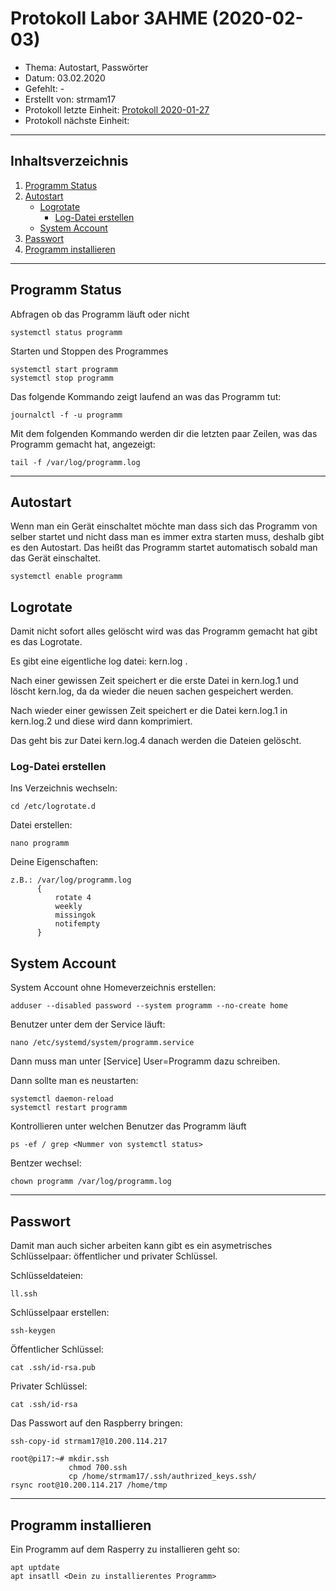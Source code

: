 # Protokoll Labor 3AHME (2020-02-03)
* Thema: Autostart, Passwörter
* Datum: 03.02.2020
* Gefehlt: -
* Erstellt von: strmam17
* Protokoll letzte Einheit: [Protokoll 2020-01-27](https://github.com/HTLMechatronics/m17-3ahme-la1-sx/blob/strmam17/strmam17/protokolle/protokoll_2020-01-27_strmam17.md)
* Protokoll nächste Einheit:
--------------------------------------------------------------------------------
## Inhaltsverzeichnis
1. [Programm Status](#programm-status)
2. [Autostart](#autostart)
    * [Logrotate](#logrotate)
        * [Log-Datei erstellen](#log-datei-erstellen)
    * [System Account](#system-account) 
3. [Passwort](#passwort)
4. [Programm installieren](#programm-installieren)
--------------------------------------------------------------------------------
## Programm Status
Abfragen ob das Programm läuft oder nicht 

    systemctl status programm

Starten und Stoppen des Programmes

    systemctl start programm
    systemctl stop programm
    
Das folgende Kommando zeigt laufend an was das Programm tut:

    journalctl -f -u programm 
    
Mit dem folgenden Kommando werden dir die letzten paar Zeilen, was das Programm gemacht hat, angezeigt: 
    
    tail -f /var/log/programm.log

--------------------------------------------------------------------------------
## Autostart
Wenn man ein Gerät einschaltet möchte man dass sich das Programm von selber startet und nicht dass man es immer extra starten muss, deshalb gibt es den Autostart. Das heißt das Programm startet automatisch sobald man das Gerät einschaltet.

    systemctl enable programm

## Logrotate
Damit nicht sofort alles gelöscht wird was das Programm gemacht hat gibt es das Logrotate.

Es gibt eine eigentliche log datei: kern.log .

Nach einer gewissen Zeit speichert er die erste Datei in kern.log.1 und löscht kern.log, da da wieder die neuen sachen gespeichert werden.

Nach wieder einer gewissen Zeit speichert er die Datei kern.log.1 in kern.log.2 und diese wird dann komprimiert.

Das geht bis zur Datei kern.log.4 danach werden die Dateien gelöscht.

### Log-Datei erstellen 

Ins Verzeichnis wechseln:

    cd /etc/logrotate.d
    
Datei erstellen:

    nano programm
    
Deine Eigenschaften: 

    z.B.: /var/log/programm.log
          {
              rotate 4
              weekly
              missingok
              notifempty
          }
          

## System Account

System Account ohne Homeverzeichnis erstellen:

    adduser --disabled password --system programm --no-create home

Benutzer unter dem der Service läuft:

    nano /etc/systemd/system/programm.service
    
Dann muss man unter [Service] User=Programm dazu schreiben.

Dann sollte man es neustarten:

    systemctl daemon-reload
    systemctl restart programm
    
Kontrollieren unter welchen Benutzer das Programm läuft

    ps -ef / grep <Nummer von systemctl status>
    
Bentzer wechsel:
  
    chown programm /var/log/programm.log

-------------------------------------------------------------------------------
## Passwort
Damit man auch sicher arbeiten kann gibt es ein asymetrisches Schlüsselpaar: öffentlicher und privater Schlüssel.

Schlüsseldateien: 

    ll.ssh
    
Schlüsselpaar erstellen:

    ssh-keygen
    
Öffentlicher Schlüssel:

    cat .ssh/id-rsa.pub

Privater Schlüssel: 

    cat .ssh/id-rsa
    
Das Passwort auf den Raspberry bringen:

    ssh-copy-id strmam17@10.200.114.217
    
    root@pi17:~# mkdir.ssh
                 chmod 700.ssh
                 cp /home/strmam17/.ssh/authrized_keys.ssh/
    rsync root@10.200.114.217 /home/tmp

-------------------------------------------------------------------------------
## Programm installieren

Ein Programm auf dem Rasperry zu installieren geht so: 

    apt uptdate
    apt insatll <Dein zu installierentes Programm>
